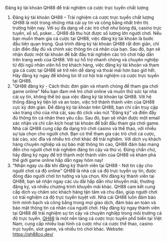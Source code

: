 
Đăng ký tài khoản QH88 để trải nghiệm cá cược trực tuyến chất lượng
1. Đăng ký tài khoản QH88 – Trải nghiệm cá cược trực tuyến chất lượng
QH88 là một trong những nhà cái uy tín và công bằng nhất trên thị trường hiện nay. Với sự đa dạng về các trò chơi như bóng đá, casino trực tuyến, xổ số, poker… QH88 đã thu hút được số lượng lớn người chơi.
Nếu bạn muốn tham gia cá cược tại QH88, việc đăng ký tài khoản là bước đầu tiên quan trọng. Quá trình đăng ký tài khoản QH88 rất đơn giản, chỉ cần điền đầy đủ và chính xác thông tin cá nhân của bạn. Sau đó, bạn sẽ nhận được một tài khoản để bắt đầu trải nghiệm các trò chơi hấp dẫn trên trang web của QH88.
Với sự hỗ trợ nhanh chóng và chuyên nghiệp từ đội ngũ nhân viên hỗ trợ khách hàng, việc đăng ký tài khoản và tham gia cá cược tại QH88 sẽ trở nên dễ dàng và thoải mái hơn bao giờ hết. Hãy đăng ký ngay để không bỏ lỡ cơ hội trải nghiệm cá cược trực tuyến tại QH88.
2. "QH88 đăng ký - Cách thức đơn giản và nhanh chóng để tham gia chơi game online"
Nếu bạn đam mê trò chơi online và muốn thử sức tại nhà cái uy tín, không thể bỏ qua việc đăng ký tài khoản tại QH88. Với hệ thống đăng ký tiện lợi và an toàn, việc trở thành thành viên của QH88 cực kỳ đơn giản.
Để đăng ký tài khoản trên QH88, bạn chỉ cần truy cập vào trang chủ của nhà cái, sau đó click vào nút "Đăng ký" và điền đầy đủ thông tin cá nhân theo yêu cầu. Sau đó, bạn sẽ nhận được một email xác nhận và chỉ cần kích hoạt tài khoản để bắt đầu tham gia chơi game.
Nhà cái QH88 cung cấp đa dạng trò chơi casino và thể thao, với nhiều sự lựa chọn cho người chơi. Bạn có thể tham gia các trò chơi cá cược, bài cào, xóc đĩa và nhiều trò chơi khác để trải nghiệm.
Với dịch vụ khách hàng chuyên nghiệp và sự bảo mật thông tin cao, QH88 đảm bảo mang đến cho người chơi trải nghiệm đáng tin cậy và thú vị. Đừng chần chừ, hãy đăng ký ngay để trở thành một thành viên của QH88 và khám phá thế giới game online hấp dẫn ngay hôm nay!
3. "Nhận ngay ưu đãi khi đăng ký thành viên tại QH88 - Nơi tin cậy cho người chơi cá độ online"
QH88 là nhà cái cá độ trực tuyến uy tín, được đông đảo người chơi tin tưởng và lựa chọn.
Khi đăng ký thành viên tại QH88, bạn sẽ nhận ngay các ưu đãi hấp dẫn như khuyến mãi, thưởng đăng ký, và nhiều chương trình khuyến mãi khác.
QH88 cam kết cung cấp dịch vụ chăm sóc khách hàng tận tâm và chu đáo, giúp người chơi có trải nghiệm cá độ trực tuyến tuyệt vời.
Nhà cái QH88 luôn đảm bảo tính minh bạch và công bằng trong mọi giao dịch, đảm bảo an toàn và bảo mật thông tin cá nhân của người chơi.
Hãy đăng ký ngay thành viên tại QH88 để trải nghiệm sự tin cậy và chuyên nghiệp trong môi trường cá độ trực tuyến.
<a href="https://qh88co.dev/ "> QH88</a> là một nền tảng cá cược trực tuyến phổ biến tại Việt Nam, cung cấp nhiều loại hình cá cược như cá cược thể thao, casino trực tuyến, slot game, và nhiều trò chơi khác. 
Website: https://qh88co.dev/

